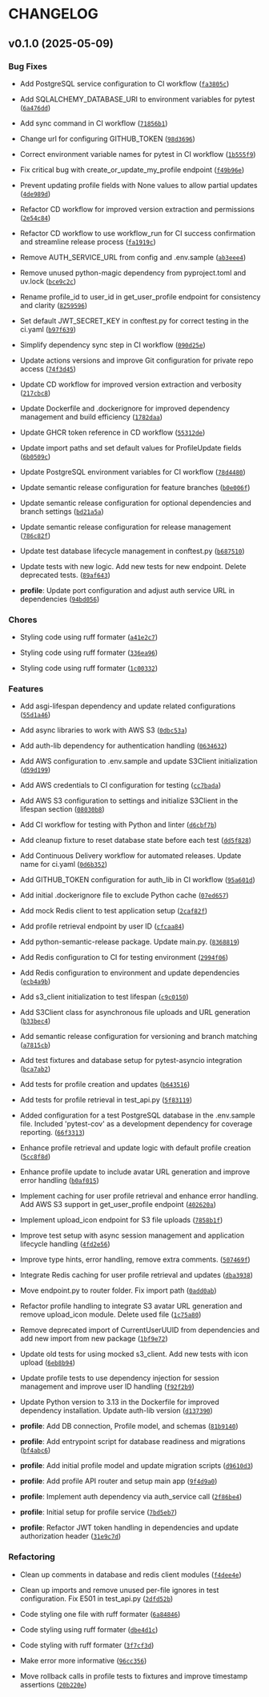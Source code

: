# CHANGELOG


## v0.1.0 (2025-05-09)

### Bug Fixes

- Add PostgreSQL service configuration to CI workflow
  ([`fa3805c`](https://github.com/fotapol/fastboosty-profile_service/commit/fa3805cf63e750086cfb4ae0034ef04a0ca61f0b))

- Add SQLALCHEMY_DATABASE_URI to environment variables for pytest
  ([`6a476dd`](https://github.com/fotapol/fastboosty-profile_service/commit/6a476ddf586e94345b1eb2812807ae00c20a3b9b))

- Add sync command in CI workflow
  ([`71856b1`](https://github.com/fotapol/fastboosty-profile_service/commit/71856b1959e033523c633da95f0fa67f033b1f47))

- Change url for configuring GITHUB_TOKEN
  ([`98d3696`](https://github.com/fotapol/fastboosty-profile_service/commit/98d3696f47b8ad694126836efc3b0fdf49284147))

- Correct environment variable names for pytest in CI workflow
  ([`1b555f9`](https://github.com/fotapol/fastboosty-profile_service/commit/1b555f9f96cf35223223051d561c8affbed3e09b))

- Fix critical bug with create_or_update_my_profile endpoint
  ([`f49b96e`](https://github.com/fotapol/fastboosty-profile_service/commit/f49b96e675cfdb4d81a5ce5d44356930a79e1cfa))

- Prevent updating profile fields with None values to allow partial updates
  ([`4de989d`](https://github.com/fotapol/fastboosty-profile_service/commit/4de989d700e47bb68cc5bb3079a005b9490bdfca))

- Refactor CD workflow for improved version extraction and permissions
  ([`2e54c84`](https://github.com/fotapol/fastboosty-profile_service/commit/2e54c84dd438b1d81ec2dc6f1fc4f66b541c7b76))

- Refactor CD workflow to use workflow_run for CI success confirmation and streamline release
  process
  ([`fa1919c`](https://github.com/fotapol/fastboosty-profile_service/commit/fa1919c0e26596a9727b2342a773e6dfc6a37c6c))

- Remove AUTH_SERVICE_URL from config and .env.sample
  ([`ab3eee4`](https://github.com/fotapol/fastboosty-profile_service/commit/ab3eee4284c913481c9f08ff7255af65906eda20))

- Remove unused python-magic dependency from pyproject.toml and uv.lock
  ([`bce9c2c`](https://github.com/fotapol/fastboosty-profile_service/commit/bce9c2c24a2f19fbf2fd09fcc0a2b9217479a625))

- Rename profile_id to user_id in get_user_profile endpoint for consistency and clarity
  ([`8259596`](https://github.com/fotapol/fastboosty-profile_service/commit/8259596ffcfcf3a019ba2e93b810f5e0792e1aed))

- Set default JWT_SECRET_KEY in conftest.py for correct testing in the ci.yaml
  ([`b97f639`](https://github.com/fotapol/fastboosty-profile_service/commit/b97f6390325db82a5a494d00b2e760686ddb01ca))

- Simplify dependency sync step in CI workflow
  ([`090d25e`](https://github.com/fotapol/fastboosty-profile_service/commit/090d25e3828cb7232f8cf12ed1bfc461a5d0d6b5))

- Update actions versions and improve Git configuration for private repo access
  ([`74f3d45`](https://github.com/fotapol/fastboosty-profile_service/commit/74f3d4579f20349c8b44980c1e662ae79de61ee6))

- Update CD workflow for improved version extraction and verbosity
  ([`217cbc8`](https://github.com/fotapol/fastboosty-profile_service/commit/217cbc87254f857b7d16ec9cb60638e663228a14))

- Update Dockerfile and .dockerignore for improved dependency management and build efficiency
  ([`1782daa`](https://github.com/fotapol/fastboosty-profile_service/commit/1782daa10fccb1d9604f7952344f8832eaa87065))

- Update GHCR token reference in CD workflow
  ([`55312de`](https://github.com/fotapol/fastboosty-profile_service/commit/55312de3b8a610ba3ca409f01ec5c7375865de82))

- Update import paths and set default values for ProfileUpdate fields
  ([`6b0509c`](https://github.com/fotapol/fastboosty-profile_service/commit/6b0509cf476e41066164e8bb9f6bcdd389ae02bd))

- Update PostgreSQL environment variables for CI workflow
  ([`78d4480`](https://github.com/fotapol/fastboosty-profile_service/commit/78d4480486981ad70aa4a3e71b4184e8f2a54bba))

- Update semantic release configuration for feature branches
  ([`b0e006f`](https://github.com/fotapol/fastboosty-profile_service/commit/b0e006f7183e8ef78fce2135ec8aacfeac2fc2bd))

- Update semantic release configuration for optional dependencies and branch settings
  ([`bd21a5a`](https://github.com/fotapol/fastboosty-profile_service/commit/bd21a5a0ac84444f51dd334b495f3c27b5565380))

- Update semantic release configuration for release management
  ([`786c82f`](https://github.com/fotapol/fastboosty-profile_service/commit/786c82f13e6f454365a23ca7ff6fc68a61b39420))

- Update test database lifecycle management in conftest.py
  ([`b687510`](https://github.com/fotapol/fastboosty-profile_service/commit/b687510a989e4252d3dbf055386a6cb56b9585b7))

- Update tests with new logic. Add new tests for new endpoint. Delete deprecated tests.
  ([`89af643`](https://github.com/fotapol/fastboosty-profile_service/commit/89af6432899fea6184f86c4aea64538d806a465f))

- **profile**: Update port configuration and adjust auth service URL in dependencies
  ([`94bd056`](https://github.com/fotapol/fastboosty-profile_service/commit/94bd05628d6a7e907adbcd512c7dff0d724b6946))

### Chores

- Styling code using ruff formater
  ([`a41e2c7`](https://github.com/fotapol/fastboosty-profile_service/commit/a41e2c754a85520eb7d205bf022fa6bfaedc80d6))

- Styling code using ruff formater
  ([`336ea96`](https://github.com/fotapol/fastboosty-profile_service/commit/336ea96d5758838f32edb859371e3c3ee582ccf3))

- Styling code using ruff formater
  ([`1c00332`](https://github.com/fotapol/fastboosty-profile_service/commit/1c0033260d5e4518ee0741cab68c2a06a9bd78f6))

### Features

- Add asgi-lifespan dependency and update related configurations
  ([`55d1a46`](https://github.com/fotapol/fastboosty-profile_service/commit/55d1a4611dbf8a765de95848f423dc7a21a2e875))

- Add async libraries to work with AWS S3
  ([`0dbc53a`](https://github.com/fotapol/fastboosty-profile_service/commit/0dbc53a00cd07d517391ed0424a3adf82a5fdb08))

- Add auth-lib dependency for authentication handling
  ([`0634632`](https://github.com/fotapol/fastboosty-profile_service/commit/0634632819bd9324de30aecea997b8f207f6ca4d))

- Add AWS configuration to .env.sample and update S3Client initialization
  ([`d59d199`](https://github.com/fotapol/fastboosty-profile_service/commit/d59d1991930bfa4d20221734a21b199a00bae3f5))

- Add AWS credentials to CI configuration for testing
  ([`cc7bada`](https://github.com/fotapol/fastboosty-profile_service/commit/cc7bada10b5c21dbc6ad068bbae2b876e587a249))

- Add AWS S3 configuration to settings and initialize S3Client in the lifespan section
  ([`08030b8`](https://github.com/fotapol/fastboosty-profile_service/commit/08030b86653e4da91eaa39886e32154be45b385b))

- Add CI workflow for testing with Python and linter
  ([`d6cbf7b`](https://github.com/fotapol/fastboosty-profile_service/commit/d6cbf7b6b6ec552f1a08220afcacfb5a77d1f847))

- Add cleanup fixture to reset database state before each test
  ([`dd5f828`](https://github.com/fotapol/fastboosty-profile_service/commit/dd5f828121478c48c1e243756e4ffea9b8121e99))

- Add Continuous Delivery workflow for automated releases. Update name for ci.yaml
  ([`0d6b352`](https://github.com/fotapol/fastboosty-profile_service/commit/0d6b3526e6a8b3ca19b66b3ecf65a5b34f7211dd))

- Add GITHUB_TOKEN configuration for auth_lib in CI workflow
  ([`95a601d`](https://github.com/fotapol/fastboosty-profile_service/commit/95a601db45cb673dd18a1241f36d17c4317c54d8))

- Add initial .dockerignore file to exclude Python cache
  ([`07ed657`](https://github.com/fotapol/fastboosty-profile_service/commit/07ed65705e1940fbe7bfaaa1c8518d0b3eae5a4b))

- Add mock Redis client to test application setup
  ([`2caf82f`](https://github.com/fotapol/fastboosty-profile_service/commit/2caf82f5778490921aba1f3babc32173c2fb4bc4))

- Add profile retrieval endpoint by user ID
  ([`cfcaa84`](https://github.com/fotapol/fastboosty-profile_service/commit/cfcaa846ef267196fc60e917e9001178d05ac69d))

- Add python-semantic-release package. Update main.py.
  ([`8368819`](https://github.com/fotapol/fastboosty-profile_service/commit/8368819889446498ded055ec4a528f02fbd9eed4))

- Add Redis configuration to CI for testing environment
  ([`2994f06`](https://github.com/fotapol/fastboosty-profile_service/commit/2994f0681a12384add44aeedb7faa8b358db6502))

- Add Redis configuration to environment and update dependencies
  ([`ecb4a9b`](https://github.com/fotapol/fastboosty-profile_service/commit/ecb4a9bdef8f6fcba97ff45cfbdc3c81d63460b0))

- Add s3_client initialization to test lifespan
  ([`c9c0150`](https://github.com/fotapol/fastboosty-profile_service/commit/c9c0150da4569618ae24c9d3ed8d8cc22b893477))

- Add S3Client class for asynchronous file uploads and URL generation
  ([`b33bec4`](https://github.com/fotapol/fastboosty-profile_service/commit/b33bec41f5d9eb3c70375b2560279b912d0d8d63))

- Add semantic release configuration for versioning and branch matching
  ([`a7815cb`](https://github.com/fotapol/fastboosty-profile_service/commit/a7815cbca5fcee54e3890dd24eb0ece93c47fe79))

- Add test fixtures and database setup for pytest-asyncio integration
  ([`bca7ab2`](https://github.com/fotapol/fastboosty-profile_service/commit/bca7ab20143f6a3b71dee52414698b597c045214))

- Add tests for profile creation and updates
  ([`b643516`](https://github.com/fotapol/fastboosty-profile_service/commit/b64351648b1af1bdff13be435d71dd93845f56d3))

- Add tests for profile retrieval in test_api.py
  ([`5f83119`](https://github.com/fotapol/fastboosty-profile_service/commit/5f831193e7d7cc6fabb6df1cf4b7198b93a0af3f))

- Added configuration for a test PostgreSQL database in the .env.sample file. Included 'pytest-cov'
  as a development dependency for coverage reporting.
  ([`66f3313`](https://github.com/fotapol/fastboosty-profile_service/commit/66f3313a3f13a308417e500a244633b52330263c))

- Enhance profile retrieval and update logic with default profile creation
  ([`5cc8f8d`](https://github.com/fotapol/fastboosty-profile_service/commit/5cc8f8dee5cd9f52c6148a3912c729e05c545bf2))

- Enhance profile update to include avatar URL generation and improve error handling
  ([`b0af015`](https://github.com/fotapol/fastboosty-profile_service/commit/b0af015bddb29b79ef7d8a6e3441b66c0376acde))

- Implement caching for user profile retrieval and enhance error handling. Add AWS S3 support in
  get_user_profile endpoint
  ([`402620a`](https://github.com/fotapol/fastboosty-profile_service/commit/402620abeae522a41aedb054d47c184203766a5a))

- Implement upload_icon endpoint for S3 file uploads
  ([`7858b1f`](https://github.com/fotapol/fastboosty-profile_service/commit/7858b1f4da76a66574e9fa6fe37c5507704f6732))

- Improve test setup with async session management and application lifecycle handling
  ([`4fd2e56`](https://github.com/fotapol/fastboosty-profile_service/commit/4fd2e562ba0c31109f0a267b6c2b9d70518fd0ce))

- Improve type hints, error handling, remove extra comments.
  ([`507469f`](https://github.com/fotapol/fastboosty-profile_service/commit/507469f626b4ab992c79c9354c3c605044122b63))

- Integrate Redis caching for user profile retrieval and updates
  ([`dba3938`](https://github.com/fotapol/fastboosty-profile_service/commit/dba3938c350ff1163654595bc5414e2beddc2eeb))

- Move endpoint.py to router folder. Fix import path
  ([`0add0ab`](https://github.com/fotapol/fastboosty-profile_service/commit/0add0ab11a9a6ca00511b3a71441f418935e3fcc))

- Refactor profile handling to integrate S3 avatar URL generation and remove upload_icon module.
  Delete used file
  ([`1c75a80`](https://github.com/fotapol/fastboosty-profile_service/commit/1c75a80c8146dd146385ee4b44388cbf7cf5e09e))

- Remove deprecated import of CurrentUserUUID from dependencies and add new import from new package
  ([`1bf9e72`](https://github.com/fotapol/fastboosty-profile_service/commit/1bf9e7214da3691b08eba1eb420565d9130be819))

- Update old tests for using mocked s3_client. Add new tests with icon upload
  ([`6eb8b94`](https://github.com/fotapol/fastboosty-profile_service/commit/6eb8b942d4bd2e9bcf462ed38556063a6140e417))

- Update profile tests to use dependency injection for session management and improve user ID
  handling
  ([`f92f2b9`](https://github.com/fotapol/fastboosty-profile_service/commit/f92f2b91c42d86f678176220210d56377358492d))

- Update Python version to 3.13 in the Dockerfile for improved dependency installation. Update
  auth-lib version
  ([`d137390`](https://github.com/fotapol/fastboosty-profile_service/commit/d13739089b7579367462279e9c8dc20f5aa4e798))

- **profile**: Add DB connection, Profile model, and schemas
  ([`81b9140`](https://github.com/fotapol/fastboosty-profile_service/commit/81b9140e894e7f2f4412e25b9a5ec454562509a3))

- **profile**: Add entrypoint script for database readiness and migrations
  ([`bf4abc6`](https://github.com/fotapol/fastboosty-profile_service/commit/bf4abc63c127ad541e41cf9e4ce38063bc41703c))

- **profile**: Add initial profile model and update migration scripts
  ([`d9610d3`](https://github.com/fotapol/fastboosty-profile_service/commit/d9610d3b469b6d30e50a564110665a040e4659ee))

- **profile**: Add profile API router and setup main app
  ([`9f4d9a0`](https://github.com/fotapol/fastboosty-profile_service/commit/9f4d9a0906af9c47f781dc991037739de1c0e46c))

- **profile**: Implement auth dependency via auth_service call
  ([`2f86be4`](https://github.com/fotapol/fastboosty-profile_service/commit/2f86be44678b760b11d1e8c5b1e2bd1b1cd244dd))

- **profile**: Initial setup for profile service
  ([`7bd5eb7`](https://github.com/fotapol/fastboosty-profile_service/commit/7bd5eb704e3a1c44b9cd1824abb0adc9f37fca3b))

- **profile**: Refactor JWT token handling in dependencies and update authorization header
  ([`31e9c7d`](https://github.com/fotapol/fastboosty-profile_service/commit/31e9c7df272a85a42549a078248fa2941bab3cfd))

### Refactoring

- Clean up comments in database and redis client modules
  ([`f4dee4e`](https://github.com/fotapol/fastboosty-profile_service/commit/f4dee4eae1ec27f973b7b9f340ba8363366be62a))

- Clean up imports and remove unused per-file ignores in test configuration. Fix E501 in test_api.py
  ([`2dfd52b`](https://github.com/fotapol/fastboosty-profile_service/commit/2dfd52b837d68d465eeb8401589da5474a9544d9))

- Code styling one file with ruff formater
  ([`6a84846`](https://github.com/fotapol/fastboosty-profile_service/commit/6a84846ae6a50c2a0114d48a54ebe5cb0ede1311))

- Code styling using ruff formater
  ([`dbe4d1c`](https://github.com/fotapol/fastboosty-profile_service/commit/dbe4d1c40311609c526306c180721baee13ef403))

- Code styling with ruff formater
  ([`3f7cf3d`](https://github.com/fotapol/fastboosty-profile_service/commit/3f7cf3d4407226cb385ddffedbdcd1bbfd09a680))

- Make error more informative
  ([`96cc356`](https://github.com/fotapol/fastboosty-profile_service/commit/96cc356bc420eb757837ca78fbacc28f62ebe4b0))

- Move rollback calls in profile tests to fixtures and improve timestamp assertions
  ([`20b220e`](https://github.com/fotapol/fastboosty-profile_service/commit/20b220e5448324ed065f84b62257a42036209526))
